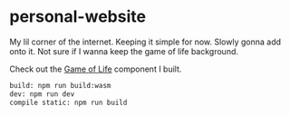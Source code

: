 # personal-website

My lil corner of the internet. Keeping it simple for now. Slowly gonna add onto it. Not sure if I wanna keep the game of life background.

Check out the [Game of Life](/components/gameoflife/) component I built.

```bash
build: npm run build:wasm
dev: npm run dev
compile static: npm run build
```
